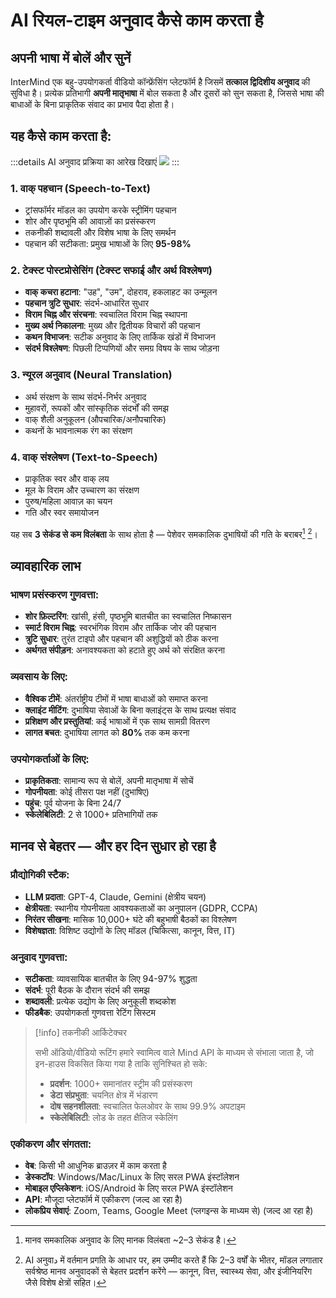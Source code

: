 # AI रियल-टाइम अनुवाद कैसे काम करता है

## अपनी भाषा में बोलें और सुनें

InterMind एक बहु-उपयोगकर्ता वीडियो कॉन्फ्रेंसिंग प्लेटफॉर्म है जिसमें **तत्काल द्विदिशीय अनुवाद** की सुविधा है। प्रत्येक प्रतिभागी **अपनी मातृभाषा** में बोल सकता है और दूसरों को सुन सकता है, जिससे भाषा की बाधाओं के बिना प्राकृतिक संवाद का प्रभाव पैदा होता है।

## यह कैसे काम करता है:

:::details AI अनुवाद प्रक्रिया का आरेख दिखाएं
![](/interpretating.svg)
:::

### 1. **वाक् पहचान (Speech-to-Text)**

- ट्रांसफॉर्मर मॉडल का उपयोग करके स्ट्रीमिंग पहचान
- शोर और पृष्ठभूमि की आवाज़ों का प्रसंस्करण
- तकनीकी शब्दावली और विशेष भाषा के लिए समर्थन
- पहचान की सटीकता: प्रमुख भाषाओं के लिए **95-98%**

### 2. **टेक्स्ट पोस्टप्रोसेसिंग (टेक्स्ट सफाई और अर्थ विश्लेषण)**

- **वाक् कचरा हटाना**: "उह", "उम", दोहराव, हकलाहट का उन्मूलन
- **पहचान त्रुटि सुधार**: संदर्भ-आधारित सुधार
- **विराम चिह्न और संरचना**: स्वचालित विराम चिह्न स्थापना
- **मुख्य अर्थ निकालना**: मुख्य और द्वितीयक विचारों की पहचान
- **कथन विभाजन**: सटीक अनुवाद के लिए तार्किक खंडों में विभाजन
- **संदर्भ विश्लेषण**: पिछली टिप्पणियों और समग्र विषय के साथ जोड़ना

### 3. **न्यूरल अनुवाद (Neural Translation)**

- अर्थ संरक्षण के साथ संदर्भ-निर्भर अनुवाद
- मुहावरों, रूपकों और सांस्कृतिक संदर्भों की समझ
- वाक् शैली अनुकूलन (औपचारिक/अनौपचारिक)
- कथनों के भावनात्मक रंग का संरक्षण

### 4. **वाक् संश्लेषण (Text-to-Speech)**

- प्राकृतिक स्वर और वाक् लय
- मूल के विराम और उच्चारण का संरक्षण
- पुरुष/महिला आवाज़ का चयन
- गति और स्वर समायोजन

यह सब **3 सेकंड से कम विलंबता** के साथ होता है — पेशेवर समकालिक दुभाषियों की गति के बराबर[^1] [^2]।

## व्यावहारिक लाभ

### भाषण प्रसंस्करण गुणवत्ता:

- **शोर फ़िल्टरिंग**: खांसी, हंसी, पृष्ठभूमि बातचीत का स्वचालित निष्कासन
- **स्मार्ट विराम चिह्न**: स्वरभंगिक विराम और तार्किक जोर की पहचान
- **त्रुटि सुधार**: तुरंत टाइपो और पहचान की अशुद्धियों को ठीक करना
- **अर्थगत संपीड़न**: अनावश्यकता को हटाते हुए अर्थ को संरक्षित करना

### व्यवसाय के लिए:

- **वैश्विक टीमें**: अंतर्राष्ट्रीय टीमों में भाषा बाधाओं को समाप्त करना
- **क्लाइंट मीटिंग**: दुभाषिया सेवाओं के बिना क्लाइंट्स के साथ प्रत्यक्ष संवाद
- **प्रशिक्षण और प्रस्तुतियां**: कई भाषाओं में एक साथ सामग्री वितरण
- **लागत बचत**: दुभाषिया लागत को **80%** तक कम करना

### उपयोगकर्ताओं के लिए:

- **प्राकृतिकता**: सामान्य रूप से बोलें, अपनी मातृभाषा में सोचें
- **गोपनीयता**: कोई तीसरा पक्ष नहीं (दुभाषिए)
- **पहुंच**: पूर्व योजना के बिना 24/7
- **स्केलेबिलिटी**: 2 से 1000+ प्रतिभागियों तक

## मानव से बेहतर — और हर दिन सुधार हो रहा है

### प्रौद्योगिकी स्टैक:

- **LLM प्रदाता**: GPT-4, Claude, Gemini (क्षेत्रीय चयन)
- **क्षेत्रीयता**: स्थानीय गोपनीयता आवश्यकताओं का अनुपालन (GDPR, CCPA)
- **निरंतर सीखना**: मासिक 10,000+ घंटे की बहुभाषी बैठकों का विश्लेषण
- **विशेषज्ञता**: विशिष्ट उद्योगों के लिए मॉडल (चिकित्सा, कानून, वित्त, IT)

### अनुवाद गुणवत्ता:

- **सटीकता**: व्यावसायिक बातचीत के लिए 94-97% शुद्धता
- **संदर्भ**: पूरी बैठक के दौरान संदर्भ की समझ
- **शब्दावली**: प्रत्येक उद्योग के लिए अनुकूली शब्दकोश
- **फीडबैक**: उपयोगकर्ता गुणवत्ता रेटिंग सिस्टम

> [!info] तकनीकी आर्किटेक्चर
>
> सभी ऑडियो/वीडियो रूटिंग हमारे स्वामित्व वाले Mind API के माध्यम से संभाला जाता है, जो इन-हाउस विकसित किया गया है ताकि सुनिश्चित हो सके:
>
> - **प्रदर्शन**: 1000+ समानांतर स्ट्रीम की प्रसंस्करण
> - **डेटा संप्रभुता**: चयनित क्षेत्र में भंडारण
> - **दोष सहनशीलता**: स्वचालित फेलओवर के साथ 99.9% अपटाइम
> - **स्केलेबिलिटी**: लोड के तहत क्षैतिज स्केलिंग

### एकीकरण और संगतता:

- **वेब**: किसी भी आधुनिक ब्राउज़र में काम करता है
- **डेस्कटॉप**: Windows/Mac/Linux के लिए सरल PWA इंस्टॉलेशन
- **मोबाइल एप्लिकेशन**: iOS/Android के लिए सरल PWA इंस्टॉलेशन
- **API**: मौजूदा प्लेटफॉर्म में एकीकरण (जल्द आ रहा है)
- **लोकप्रिय सेवाएं**: Zoom, Teams, Google Meet (प्लगइन्स के माध्यम से) (जल्द आ रहा है)

[^1]: मानव समकालिक अनुवाद के लिए मानक विलंबता ~2–3 सेकंड है।

[^2]: AI अनुवाد में वर्तमान प्रगति के आधार पर, हम उम्मीद करते हैं कि 2–3 वर्षों के भीतर, मॉडल लगातार सर्वश्रेष्ठ मानव अनुवादकों से बेहतर प्रदर्शन करेंगे — कानून, वित्त, स्वास्थ्य सेवा, और इंजीनियरिंग जैसे विशेष क्षेत्रों सहित।